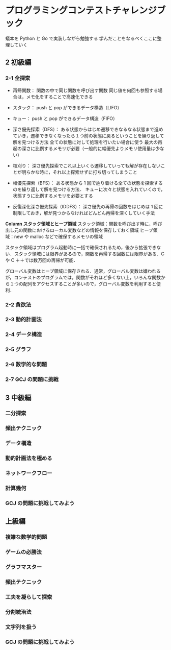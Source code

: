 # プログラミングコンテストチャレンジブック

蟻本を Python と Go で実装しながら勉強する
学んだことをなるべくここに整理していく

## 2 初級編

### 2-1 全探索

- 再帰関数：
  関数の中で同じ関数を呼び出す関数
  同じ値を何回も参照する場合は，メモ化をすることで高速化できる
- スタック：
  push と pop ができるデータ構造（LIFO）
- キュー：
  push と pop ができるデータ構造（FIFO）

- 深さ優先探索（DFS）：
  ある状態からはじめ遷移できなるなる状態まで進めていき，遷移できなくなったら１つ前の状態に戻るということを繰り返して解を見つける方法
  全ての状態に対して処理を行いたい場合に使う
  最大の再起の深さに比例するメモリが必要（一般的に幅優先よりメモリ使用量は少ない）

- 枝刈り：
  深さ優先探索でこれ以上いくら遷移していっても解が存在しないことが明らかな時に，それ以上探索せずに打ち切ってしまうこと

- 幅優先探索（BFS）：
  ある状態から 1 回で辿り着ける全ての状態を探索するのを繰り返して解を見つける方法．
  キューに次々と状態を入れていくので，状態すうに比例するメモリを必要とする

- 反復深化深さ優先探索（IDDFS）：
  深さ優先の再帰の回数をはじめは 1 回に制限しておき，解が見つからなければどんどん再帰を深くしていく手法

**Column スタック領域とヒープ領域**
スタック領域：関数を呼び出す時に，呼び出し元の関数におけるローカル変数などの情報を保存しておく領域
ヒープ領域：new や malloc などで確保するメモリの領域

スタック領域はプログラム起動時に一括で確保されるため，後から拡張できない．スタック領域には限界があるので，関数を再帰する回数には限界がある．C や C ＋＋では数万回の再帰が可能．

グローバル変数はヒープ領域に保存される．通常，グローバル変数は嫌われるが，コンテストのプログラムでは，関数がそれほど多くない上，いろんな関数から１つの配列をアクセスすることが多いので，グローバル変数を利用すると便利．

### 2-2 貪欲法

### 2-3 動的計画法

### 2-4 データ構造

### 2-5 グラフ

### 2-6 数学的な問題

### 2-7 GCJ の問題に挑戦

## 3 中級編

### 二分探索

### 頻出テクニック

### データ構造

### 動的計画法を極める

### ネットワークフロー

### 計算幾何

### GCJ の問題に挑戦してみよう

## 上級編

### 複雑な数学的問題

### ゲームの必勝法

### グラフマスター

### 頻出テクニック

### 工夫を凝らして探索

### 分割統治法

### 文字列を扱う

### GCJ の問題に挑戦してみよう
